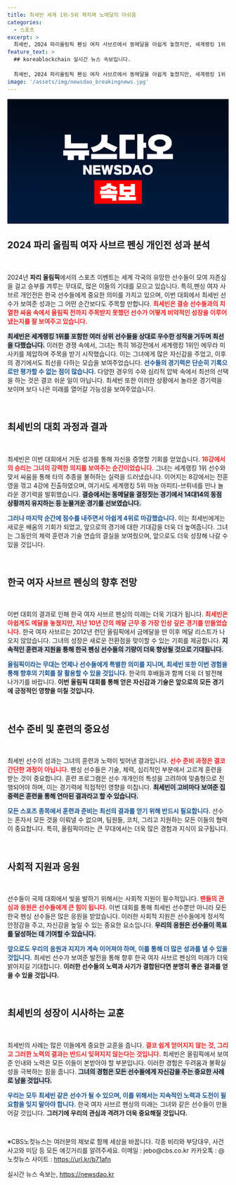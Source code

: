 ```yaml
---
title: 최세빈 세계 1위·5위 제치며 노메달의 아쉬움
categories:
  - 스포츠
excerpt: >
  최세빈, 2024 파리올림픽 펜싱 여자 사브르에서 동메달을 아쉽게 놓쳤지만, 세계랭킹 1위 제압하며 한국의 희망을 불러일으켰다! 스릴 넘치는 경기를 통해 성장을 입증한 그녀의 여정이 주목받고 있다.
feature_text: >
  ## koreablockchain 실시간 뉴스 속보입니다.

  최세빈, 2024 파리올림픽 펜싱 여자 사브르에서 동메달을 아쉽게 놓쳤지만, 세계랭킹 1위 제압하며 한국의 희망을 불러일으켰다! 스릴 넘치는 경기를 통해 성장을 입증한 그녀의 여정이 주목받고 있다.
image: '/assets/img/newsdao_breakingnews.jpg'
---
```


<p><img src="/assets/img/newsdao_breakingnews.jpg" alt="koreablockchain 속보" /></p>

<h2 data-ke-size="size26">2024 파리 올림픽 여자 사브르 펜싱 개인전 성과 분석</h2>

<p data-ke-size="size16">&nbsp;</p>

<p data-ke-size="size16">2024년 <b>파리 올림픽</b>에서의 스포츠 이벤트는 세계 각국의 유망한 선수들이 모여 자존심을 걸고 승부를 겨루는 무대로, 많은 이들의 기대를 모으고 있습니다. 특히,펜싱 여자 사브르 개인전은 한국 선수들에게 중요한 의미를 가지고 있으며, 이번 대회에서 최세빈 선수가 보여준 성과는 그 어떤 순간보다도 주목할 만합니다. <b><span style="color: #ee2323;">최세빈은 결승 선수들과의 치열한 싸움 속에서 올림픽 전까지 주목받지 못했던 선수가 어떻게 비약적인 성장을 이루어냈는지를 잘 보여주고 있습니다.</span></b></p>

<p data-ke-size="size16"><b><span style="background-color: #21538527;">최세빈은 세계랭킹 1위를 포함한 여러 상위 선수들을 상대로 우수한 성적을 거두며 최선을 다했습니다.</span></b> 이러한 경쟁 속에서, 그녀는 특히 16강전에서 세계랭킹 1위인 에무라 미사키를 제압하며 주목을 받기 시작했습니다. 이는 그녀에게 많은 자신감을 주었고, 이후의 경기에서도 최선을 다하는 모습을 보여주었습니다. <b><span style="color: #1a5490;">선수들의 경기력은 단순히 기록으로만 평가할 수 없는 점이 많습니다.</span></b> 다양한 경우의 수와 심리적 압박 속에서 최선의 선택을 하는 것은 결코 쉬운 일이 아닙니다. 최세빈 또한 이러한 상황에서 놀라운 경기력을 보이며 보다 나은 미래를 열어갈 가능성을 보여주었습니다.</p>

<p data-ke-size="size16">&nbsp;</p>

<h2 data-ke-size="size26">최세빈의 대회 과정과 결과</h2>

<p data-ke-size="size16">&nbsp;</p>

<p data-ke-size="size16">최세빈은 이번 대회에서 거둔 성과를 통해 자신을 증명할 기회를 얻었습니다. <b><span style="color: #ee2323;">16강에서의 승리는 그녀의 강력한 의지를 보여주는 순간이었습니다.</span></b> 그녀는 세계랭킹 1위 선수와 맞서 싸움을 통해 타의 추종을 불허하는 실력을 드러냈습니다. 이어지는 8강에서는 전훈영을 꺾고 4강에 진출하였으며, 여기서도 세계랭킹 5위 마농 아피티-브뤼네를 만나 놀라운 경기력을 발휘했습니다. <b><span style="background-color: #21538527;">결승에서는 동메달을 결정짓는 경기에서 14대14의 동점 상황까지 유지하는 등 눈물겨운 경기를 선보였습니다.</span></b></p>

<p data-ke-size="size16"><b><span style="color: #1a5490;">그러나 마지막 순간에 점수를 내주면서 아쉽게 4위로 마감했습니다.</span></b> 이는 최세빈에게는 새로운 배움의 기회가 되었고, 앞으로의 경기에 대한 기대감을 더욱 더 높여줍니다. 그녀는 그동안의 체력 훈련과 기술 연습의 결실을 보여줬으며, 앞으로도 더욱 성장해 나갈 수 있을 것입니다.</p>

<p data-ke-size="size16">&nbsp;</p>

<h2 data-ke-size="size26">한국 여자 사브르 펜싱의 향후 전망</h2>

<p data-ke-size="size16">&nbsp;</p>

<p data-ke-size="size16">이번 대회의 결과로 인해 한국 여자 사브르 펜싱의 미래는 더욱 기대가 됩니다. <b><span style="color: #ee2323;">최세빈은 아쉽게도 메달을 놓쳤지만, 지난 10년 간의 메달 근무 중 가장 인상 깊은 경기를 만들었습니다.</span></b> 한국 여자 사브르는 2012년 런던 올림픽에서 금메달을 딴 이후 메달 리스트가 나오지 않았습니다. 그녀의 성장은 새로운 전환점을 맞이할 수 있는 기회를 제공합니다. <b><span style="background-color: #21538527;">지속적인 훈련과 지원을 통해 한국 펜싱 선수들의 기량이 더욱 향상될 것으로 기대됩니다.</span></b></p>

<p data-ke-size="size16"><b><span style="color: #1a5490;">올림픽이라는 무대는 언제나 선수들에게 특별한 의미를 지니며, 최세빈 또한 이번 경험을 통해 향후의 기회를 잘 활용할 수 있을 것입니다.</span></b> 한국의 후배들과 함께 더욱 더 발전해 나가기를 바랍니다. <b>이번 올림픽 대회를 통해 얻은 자신감과 기술은 앞으로의 모든 경기에 긍정적인 영향을 미칠 것입니다.</b></p>

<p data-ke-size="size16">&nbsp;</p>

<h2 data-ke-size="size26">선수 준비 및 훈련의 중요성</h2>

<p data-ke-size="size16">&nbsp;</p>

<p data-ke-size="size16">최세빈 선수의 성과는 그녀의 훈련과 노력이 빚어낸 결과입니다. <b><span style="color: #ee2323;">선수 준비 과정은 결코 간단한 과정이 아닙니다.</span></b> 펜싱 선수들은 기술, 체력, 심리적인 부분에서 고르게 훈련을 받는 것이 중요합니다. 훈련 프로그램은 선수 개개인의 특성을 고려하여 맞춤형으로 진행되어야 하며, 이는 경기력에 직접적인 영향을 미칩니다. <b><span style="background-color: #21538527;">최세빈이 고비마다 보여준 집중력은 훈련을 통해 연마된 결과라고 할 수 있습니다.</span></b></p>

<p data-ke-size="size16"><b><span style="color: #1a5490;">모든 스포츠 종목에서 훈련과 준비는 최선의 결과를 얻기 위해 반드시 필요합니다.</span></b> 선수는 혼자서 모든 것을 이뤄낼 수 없으며, 팀원들, 코치, 그리고 지원하는 모든 이들의 협력이 중요합니다. 특히, 올림픽이라는 큰 무대에서는 더욱 많은 경험과 지식이 요구됩니다.</p>

<p data-ke-size="size16">&nbsp;</p>

<h2 data-ke-size="size26">사회적 지원과 응원</h2>

<p data-ke-size="size16">&nbsp;</p>

<p data-ke-size="size16">선수들이 국제 대회에서 빛을 발하기 위해서는 사회적 지원이 필수적입니다. <b><span style="color: #ee2323;">팬들의 관심과 응원은 선수들에게 큰 힘이 됩니다.</span></b> 이번 대회를 통해 최세빈 선수뿐만 아니라 모든 한국 펜싱 선수들은 많은 응원을 받았습니다. 이러한 사회적 지원은 선수들에게 정서적 안정감을 주고, 자신감을 높일 수 있는 중요한 요소입니다. <b><span style="background-color: #21538527;">우리의 응원은 선수들이 목표를 달성하는 데 기여할 수 있습니다.</span></b></p>

<p data-ke-size="size16"><b><span style="color: #1a5490;">앞으로도 우리의 응원과 지지가 계속 이어져야 하며, 이를 통해 더 많은 성과를 낼 수 있을 것입니다.</span></b> 최세빈 선수가 보여준 발전을 통해 향후 한국 여자 사브르 펜싱의 미래가 더욱 밝아지길 기대합니다. <b>이러한 선수들의 노력과 사기가 결합된다면 분명히 좋은 결과를 얻을 수 있을 것입니다.</b></p>

<p data-ke-size="size16">&nbsp;</p>

<h2 data-ke-size="size26">최세빈의 성장이 시사하는 교훈</h2>

<p data-ke-size="size16">&nbsp;</p>

<p data-ke-size="size16">최세빈의 사례는 많은 이들에게 중요한 교훈을 줍니다. <b><span style="color: #ee2323;">결코 쉽게 얻어지지 않는 것, 그리고 그러한 노력의 결과는 반드시 잊혀지지 않는다는 것입니다.</span></b> 최세빈은 올림픽에서 보여준 인내와 노력은 모든 이들이 본받아야 할 부분입니다. 이러한 경험은 두려움과 불확실성을 극복하는 힘을 줍니다. <b><span style="background-color: #21538527;">그녀의 경험은 모든 선수들에게 자신감을 주는 중요한 사례로 남을 것입니다.</span></b></p>

<p data-ke-size="size16"><b><span style="color: #1a5490;">우리는 모두 최세빈 같은 선수가 될 수 있으며, 이를 위해서는 지속적인 노력과 도전이 필요함을 잊지 말아야 합니다.</span></b> 한국 여자 사브르 펜싱의 미래는 그녀와 같은 선수들이 만들어갈 것입니다. <b>그러기에 우리의 관심과 격려가 더욱 중요해질 것입니다.</b></p>

<p data-ke-size="size16">&nbsp;</p>

<p data-ke-size="size16">※CBS노컷뉴스는 여러분의 제보로 함께 세상을 바꿉니다. 각종 비리와 부당대우, 사건사고와 미담 등 모든 얘깃거리를 알려주세요. 이메일 : jebo@cbs.co.kr 카카오톡 : @노컷뉴스 사이트 : <a href="https://url.kr/b71afn">https://url.kr/b71afn</a></p>
실시간 뉴스 속보는, <a href="https://newsdao.kr" rel="dofollow">https://newsdao.kr</a>


